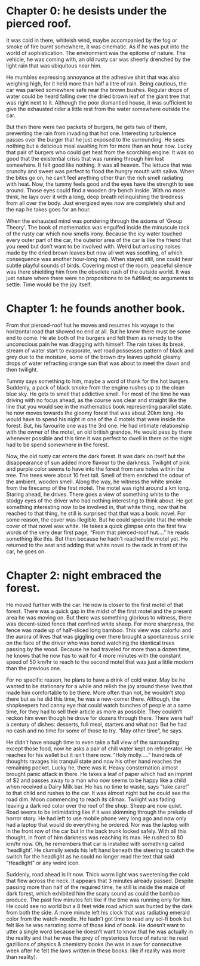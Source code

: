 # Chapter 0: he desists under the pierced roof.

It was cold in there, whiteish wind, maybe accompanied by the fog or smoke of fire burnt somewhere, it was cinematic. As if he was put into the world of sophistication. The environment was the epitome of nature. The vehicle, he was coming with, an old rusty car was sheerly drenched by the light rain that was ubiquitous near him.

He mumbles expressing annoyance at the adhesive shirt that was also weighing high, for it held more than half a litre of rain. Being cautious, the car was parked somewhere safe near the brown bushes. Regular drops of water could be heard falling over the dried brown leaf of the giant tree that was right next to it. Although the poor dismantled house, it was sufficient to give the exhausted rider a little rest from the water somewhere outside the car.

But then there were two packets of burgers, he gets two of them, preventing the rain from invading that hot one. Interesting turbulence passes over the burger that he just exposed to the surrounding. He sees nothing but a delicious meal awaiting him for more than an hour now. Lucky that pair of burgers who could get heat from the scorching engine. It was so good that the existential crisis that was running through him lost somewhere. It felt good like nothing. It was all heaven. The lettuce that was crunchy and sweet was perfect to flood the hungry mouth with saliva. When the bites go on, he can’t feel anything other than the rich smell radiating with heat. Now, the tummy feels good and the eyes have the strength to see around. Those eyes could find a wooden dry bench inside. With no more think, he lays over it with a long, deep breath relinquishing the tiredness from all over the body. Just energized eyes now are completely shut and the nap he takes goes for an hour.

When the exhausted mind was pondering through the axioms of ‘Group Theory’. The book of mathematics was engulfed inside the minuscule rack of the rusty car which now smells irony. Because the icy water touched every outer part of the car, the outerior area of the car is like the friend that you need but don’t want to be involved with. Weird but amusing noises made by the dried brown leaves but now all wet was soothing, of which consequence was another hour-long nap. When stayed still, one could hear subtle playful sounds of birds. Covering most of the room, peaceful silence was there shielding him from the obsolete rush of the outside world. It was just nature where there were no propositions to be fulfilled; no arguments to settle. Time would be the joy itself.



# Chapter 1: he founds another book.

From that pierced-roof hut he moves and resumes his voyage to the horizontal road that showed no end at all. But he knew there must be some end to come. He ate both of the burgers and felt them as remedy to the unconscious pain he was dragging with himself. The rain takes its break, stream of water start to evaporate, wet road possesses pattern of black and grey due to the moisture, some of the brown dry leaves uphold gleamy drops of water refracting orange sun that was about to meet the dawn and then twilight.

Tummy says something to him, maybe a word of thank for the hot burgers. Suddenly, a pack of black smoke from the engine rushes up to the clean blue sky. He gets to smell that addictive smell. For most of the time he was driving with no focus ahead, as the course was clear and straight like the line that you would see in the mathematics book representing parallel state. he now moves towards the gloomy forest that was about 20km long. He would have to spend his night in one of the 4 motels that were inside the forest. But, his favourite one was the 3rd one. He had intimate relationship with the owner of the motel, an old british grandpa. He would pass by there whenever possible and this time it was perfect to dwell in there as the night had to be spend somewhere in the forest.

Now, the old rusty car enters the dark forest. It was dark on itself but the disappearance of sun added more flavour to the darkness. Twilight of pink and purple color seems to have into the forest from rare holes within the tree. The trees were about 10 feet tall. Smell of them enriched the odour of the ambient, wooden smell. Along the way, he witness the white smoke from the firecamp of the first motel. The motel was right around a km long. Staring ahead, he drives. There goes a view of something white to the stodgy eyes of the driver who had nothing interesting to think about. He got something interesting now to be involved in, that white thing, now that he reached to that thing, he still is surprised that that was a book: novel. For some reason, the cover was illegible. But he could speculate that the whole cover of that novel was white. He takes a quick glimpse onto the first few words of the very dear first page, “From that pierced-roof hut….” he reads something like this. But then because he hadn’t reached the motel yet. He returned to the seat and adding that white novel to the rack in front of the car, he goes on.



# Chapter 2: night embraced the forest.

He moved further with the car. He now is closer to the first motel of that forest. There was a quick gap in the midst of the first motel and the present area he was moving on. But there was something glorious to witness, there was decent-sized fence that confined white sheep. For more sharpness, the fence was made up of half-sliced long bamboo. This view was colorful and the aurora of lives that was giggling over there brought a spontaneous smile on the face of the driver who was bored watching the identical trees passing by the wood. Because he had traveled for more than a dozen time, he knows that he now has to wait for 4 more minutes with the constant speed of 50 km/hr to reach to the second motel that was just a little modern than the previous one.

For no specific reason, he plans to have a drink of cold water. May be he wanted to be stationary for a while and relish the joy around these lives that made him comfortable to be there. More often than not, he wouldn’t stop there but as he did this time, he was a new-comer there. Although, the shopkeepers had canny eye that could watch bunches of people at a same time, for they had to sell their article as more as possible. They couldn’t reckon him even though he drove for dozens through there. There were half a century of dishes: desserts, full meal, starters and what not. But he had no cash and no time for some of those to try. “May other time”, he says.

He didn’t have enough time to even take a full view of the surrounding except those food, now he asks a pair of chill water kept on refrigerator. He reaches for his wallet but it isn’t there now. “Holy molly…..” hundreds of thoughts ravages his tranquil state and now his other hand reaches the remaining pocket. Lucky he, there was it. Heavy consternation almost brought panic attack in there. He takes a leaf of paper which had an imprint of $2 and passes away to a man who now seems to be happy like a child when received a Dairy Milk bar. He has no time to waste, says “take care!” to that child and rushes to the car. It was almost night but he could see the road dim. Moon commencing to reach its climax. Twilight was fading leaving a dark red color over the roof of the shop. Sheep are now quiet. Road seems to be intimidating like if it was skimming through the prelude of horror story. He had left to use mobile phone very long ago and now only had a laptop that would do everything he ordered. Nor was the laptop with in the front row of the car but in the back trunk locked safely. With all this thought, in front of him darkness was reaching its max. He rushed to 80 km/hr now. Oh, he remembers that car is installed with something called ‘headlight’. He clumsily sends his left hand beneath the steering to catch the switch for the headlight as he could no longer read the text that said “Headlight” or any weird icon.

Suddenly, road ahead is lit now. Thick warm light was sweetening the cold that flew across the neck. It appears that 3 minutes already passed. Despite passing more than half of the required time, he still is inside the maize of dark forest, which exhibited him the scary sound as could the bamboo produce. The past few minutes felt like if the time was running only for him. He could see no world but a 8 feet wide road which was hunted by the dark from both the side. A more minute left his clock that was radiating emerald color from the watch-needle. He hadn’t got time to read any sci-fi book but felt like he was narrating some of those kind of book. He doesn’t want to utter a single word because he doesn’t want to know that he was actually in the reality and that he was the prey of mysterious force of nature: he read gazillions of physics & chemistry books (he was in awe for consecutive week after he felt the laws written in these books: like if reality was more than reality).

